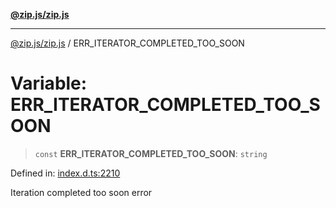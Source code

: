 [**@zip.js/zip.js**](../README.md)

***

[@zip.js/zip.js](../globals.md) / ERR\_ITERATOR\_COMPLETED\_TOO\_SOON

# Variable: ERR\_ITERATOR\_COMPLETED\_TOO\_SOON

> `const` **ERR\_ITERATOR\_COMPLETED\_TOO\_SOON**: `string`

Defined in: [index.d.ts:2210](https://github.com/gildas-lormeau/zip.js/blob/c6ab5788eadb09dbc23208b1e438b2eec4ffa531/index.d.ts#L2210)

Iteration completed too soon error
